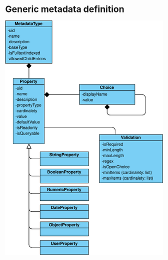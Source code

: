 # Generic metadata definition

![Generic metadata definition](Assets/OIHDataModelDocumentMetadataSpecification.svg)
